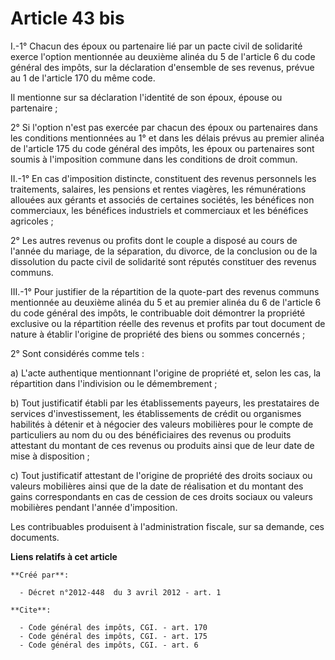 # Article 43 bis

I.-1° Chacun des époux ou partenaire lié par un pacte civil de solidarité exerce l'option mentionnée au deuxième alinéa du 5
de l'article 6 du code général des impôts, sur la déclaration d'ensemble de ses revenus, prévue au 1 de l'article 170 du même
code. 

Il mentionne sur sa déclaration l'identité de son époux, épouse ou partenaire ; 

2° Si l'option n'est pas exercée par chacun des époux ou partenaires dans les conditions mentionnées au 1° et dans les délais
prévus au premier alinéa de l'article 175 du code général des impôts, les époux ou partenaires sont soumis à l'imposition
commune dans les conditions de droit commun. 

II.-1° En cas d'imposition distincte, constituent des revenus personnels les traitements, salaires, les pensions et rentes
viagères, les rémunérations allouées aux gérants et associés de certaines sociétés, les bénéfices non commerciaux, les
bénéfices industriels et commerciaux et les bénéfices agricoles ; 

2° Les autres revenus ou profits dont le couple a disposé au cours de l'année du mariage, de la séparation, du divorce, de la
conclusion ou de la dissolution du pacte civil de solidarité sont réputés constituer des revenus communs. 

III.-1° Pour justifier de la répartition de la quote-part des revenus communs mentionnée au deuxième alinéa du 5 et au
premier alinéa du 6 de l'article 6 du code général des impôts, le contribuable doit démontrer la propriété exclusive ou la
répartition réelle des revenus et profits par tout document de nature à établir l'origine de propriété des biens ou sommes
concernés ; 

2° Sont considérés comme tels : 

a) L'acte authentique mentionnant l'origine de propriété et, selon les cas, la répartition dans l'indivision ou le
démembrement ; 

b) Tout justificatif établi par les établissements payeurs, les prestataires de services d'investissement, les établissements
de crédit ou organismes habilités à détenir et à négocier des valeurs mobilières pour le compte de particuliers au nom du ou
des bénéficiaires des revenus ou produits attestant du montant de ces revenus ou produits ainsi que de leur date de mise à
disposition ; 

c) Tout justificatif attestant de l'origine de propriété des droits sociaux ou valeurs mobilières ainsi que de la date de
réalisation et du montant des gains correspondants en cas de cession de ces droits sociaux ou valeurs mobilières pendant
l'année d'imposition. 

Les contribuables produisent à l'administration fiscale, sur sa demande, ces documents.

**Liens relatifs à cet article**

	**Créé par**:

	  - Décret n°2012-448  du 3 avril 2012 - art. 1

	**Cite**:

	  - Code général des impôts, CGI. - art. 170
	  - Code général des impôts, CGI. - art. 175
	  - Code général des impôts, CGI. - art. 6
